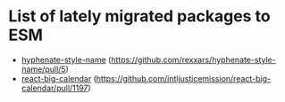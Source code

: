 # List of lately migrated packages to ESM

- [hyphenate-style-name](https://github.com/rexxars/hyphenate-style-name) (https://github.com/rexxars/hyphenate-style-name/pull/5)
- [react-big-calendar](https://github.com/intljusticemission/react-big-calendar) (https://github.com/intljusticemission/react-big-calendar/pull/1197)

